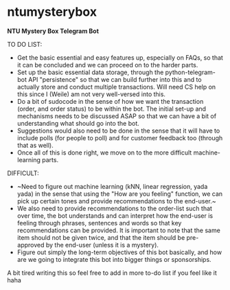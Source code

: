 # ntumysterybox
**NTU Mystery Box Telegram Bot**

TO DO LIST:

* Get the basic essential and easy features up, especially on FAQs, so that it can be concluded and we can proceed on to the harder parts.
* Set up the basic essential data storage, through the python-telegram-bot API "persistence" so that we can build further into this and to actually store and conduct multiple transactions. Will need CS help on this since I (Weile) am not very well-versed into this.
* Do a bit of sudocode in the sense of how we want the transaction (order, and order status) to be within the bot. The initial set-up and mechanisms needs to be discussed ASAP so that we can have a bit of understanding what should go into the bot.
* Suggestions would also need to be done in the sense that it will have to include polls (for people to poll) and for customer feedback too (through that as well).
* Once all of this is done right, we move on to the more difficult machine-learning parts.

DIFFICULT:
* ~Need to figure out machine learning (kNN, linear regression, yada yada) in the sense that using the "How are you feeling" function, we can pick up certain tones and provide recommendations to the end-user.~
* We also need to provide recommendations to the order-list such that over time, the bot understands and can interpret how the end-user is feeling through phrases, sentences and words so that key recommendations can be provided. It is important to note that the same item should not be given twice, and that the item should be pre-approved by the end-user (unless it is a mystery).
* Figure out simply the long-term objectives of this bot basically, and how are we going to integrate this bot into bigger things or sponsorships.

A bit tired writing this so feel free to add in more to-do list if you feel like it haha
